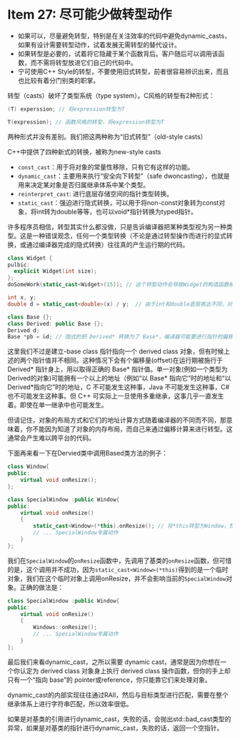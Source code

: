 # Item 27: 尽可能少做转型动作

* 如果可以，尽量避免转型，特别是在关注效率的代码中避免dynamic_casts，如果有设计需要转型动作，试着发展无需转型的替代设计。
* 如果转型是必要的，试着将它隐藏于某个函数背后。客户随后可以调用该函数，而不需将转型放进它们自己的代码中。
* 宁可使用C++ Style的转型，不要使用旧式转型，前者很容易辨识出来，而且也比较有着分门别类的职掌。

转型（casts）破坏了类型系统（type system）。C风格的转型有2种形式：

```cpp
(T) experssion; // 将expression转型为T

T(expression); // 函数风格的转型，将expression转型为T
```
两种形式并没有差别。我们把这两种称为“旧式转型”（old-style casts）

C++中提供了四种新式的转换，被称为new-style casts

* `const_cast`：用于将对象的常量性移除，只有它有这样的功能。
* `dynamic_cast`：主要用来执行“安全向下转型”（safe dwoncasting），也就是用来决定某对象是否归属继承体系中某个类型。
* `reinterpret_cast`: 进行底层存储空间的指针类型转换。
* `static_cast`：强迫进行隐式转换，可以用于将non-const对象转为const对象，将int转为double等等，也可以void*指针转换为typed指针。

许多程序员相信，转型其实什么都没做，只是告诉编译器把某种类型视为另一种类型。这是一种错误观念，任何一个类型转换（不论是通过转型操作而进行的显式转换，或通过编译器完成的隐式转换）往往真的产生运行期的代码。

```cpp
class Widget {
pulbic:
  explicit Widget(int size);
};
doSomeWork(static_cast<Widget>(15)); // 这个转型动作会导致Widget的构造函数被调用。

int x, y;
double d = static_cast<double>(x) / y;  // 由于int和double底层表达不同，对x的转换，编译器会对x的底层进行重写

class Base {};
class Derived: public Base {};
Derived d;
Base *pb = &d; // 隐式的把 Derived* 转换为了 Base*，编译器可能要进行指针的偏移计算
```

这里我们不过是建立-base class 指针指向一个 derived class 对象，但有时候上述的两个指针值并不相同。这种情况下会有个偏移量(offset)在运行期被施行于Derived* 指针身上，用以取得正确的 Base* 指针值。单一对象(例如一个类型为 Derived的对象)可能拥有一个以上的地址（例如“以 Base* 指向它”时的地址和“以 Derived*指向它”时的地址，C 不可能发生这种事，Java 不可能发生这种事，C# 也不可能发生这种事。但 C++ 可实际上一旦使用多重继承，这事几乎一直发生着。即使在单一继承中也可能发生。

但请记住，对象的布局方式和它们的地址计算方式随着编译器的不同而不同，那意味着，你不能因为知道了对象的内存布局，而自己来通过偏移计算来进行转型。这通常会产生难以跨平台的代码。

下面再来看一下在Dervied类中调用Based类方法的例子：

```cpp
class Window{
public:
    virtual void onResize();
};

class SpecialWindow :public Window{
public:
    virtual void onResize()
    {
        static_cast<Window>(*this).onResize(); // 将*this转型为Window，然后调用其onResize
        // ... SpecialWindow专属动作
    }
};
```

我们在`SpecialWindow`的`onResize`函数中，先调用了基类的`onResize`函数，但可惜的是，这个调用并不成功，因为`static_cast<Window>(*this)`得到的是一个临时对象，我们在这个临时对象上调用onResize，并不会影响当前的`SpecialWindow`对象。正确的做法是：

```cpp
class SpecialWindow :public Window{
public:
    virtual void onResize()
    {
        Windows::onResize();
        // ... SpecialWindow专属动作
    }
};
```

最后我们来看dynamic_cast，之所以需要 dynamic cast，通常是因为你想在一个你认定为 derived class 对象身上执行 derived class 操作函数，但你的手上却只有一个“指向 base”的 pointer或reference，你只能靠它们来处理对象。

dynamic_cast的内部实现往往通过RAII，然后与目标类型进行匹配，需要在整个继承体系上进行字符串匹配，所以效率很低。

如果是对基类的引用进行dynamic_cast，失败的话，会抛出std::bad_cast类型的异常，如果是对基类的指针进行dynamic_cast，失败的话，返回一个空指针。
